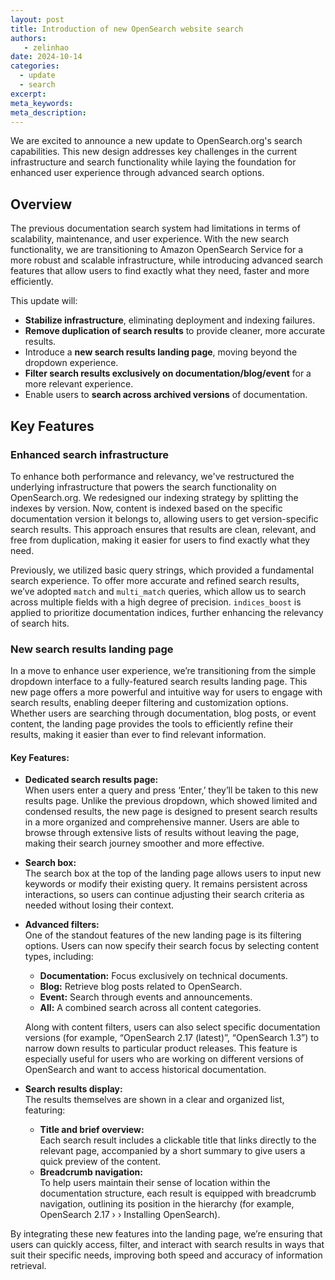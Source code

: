 ```yaml
---
layout: post
title: Introduction of new OpenSearch website search
authors:
   - zelinhao
date: 2024-10-14 
categories:
  - update
  - search
excerpt: 
meta_keywords: 
meta_description: 
---
```

We are excited to announce a new update to OpenSearch.org's search capabilities. This new design addresses key challenges in the current infrastructure and search functionality while laying the foundation for enhanced user experience through advanced search options.

## Overview

The previous documentation search system had limitations in terms of scalability, maintenance, and user experience. With the new search functionality, we are transitioning to Amazon OpenSearch Service for a more robust and scalable infrastructure, while introducing advanced search features that allow users to find exactly what they need, faster and more efficiently.

This update will:

* **Stabilize infrastructure**, eliminating deployment and indexing failures.
* **Remove duplication of search results** to provide cleaner, more accurate results.
* Introduce a **new search results landing page**, moving beyond the dropdown experience.
* **Filter search results exclusively on documentation/blog/event** for a more relevant experience.
* Enable users to **search across archived versions** of documentation.

## Key Features

### Enhanced search infrastructure

To enhance both performance and relevancy, we've restructured the underlying infrastructure that powers the search functionality on OpenSearch.org. We redesigned our indexing strategy by splitting the indexes by version. Now, content is indexed based on the specific documentation version it belongs to, allowing users to get version-specific search results. This approach ensures that results are clean, relevant, and free from duplication, making it easier for users to find exactly what they need.

Previously, we utilized basic query strings, which provided a fundamental search experience. To offer more accurate and refined search results, we’ve adopted `match` and `multi_match` queries, which allow us to search across multiple fields with a high degree of precision. `indices_boost` is applied to prioritize documentation indices, further enhancing the relevancy of search hits.

### New search results landing page

In a move to enhance user experience, we’re transitioning from the simple dropdown interface to a fully-featured search results landing page. This new page offers a more powerful and intuitive way for users to engage with search results, enabling deeper filtering and customization options. Whether users are searching through documentation, blog posts, or event content, the landing page provides the tools to efficiently refine their results, making it easier than ever to find relevant information.

#### Key Features:

* **Dedicated search results page:**  
  When users enter a query and press ‘Enter,’ they’ll be taken to this new results page. Unlike the previous dropdown, which showed limited and condensed results, the new page is designed to present search results in a more organized and comprehensive manner. Users are able to browse through extensive lists of results without leaving the page, making their search journey smoother and more effective.

* **Search box:**  
  The search box at the top of the landing page allows users to input new keywords or modify their existing query. It remains persistent across interactions, so users can continue adjusting their search criteria as needed without losing their context.

* **Advanced filters:**  
  One of the standout features of the new landing page is its filtering options. Users can now specify their search focus by selecting content types, including:
    * **Documentation:** Focus exclusively on technical documents.
    * **Blog:** Retrieve blog posts related to OpenSearch.
    * **Event:** Search through events and announcements.
    * **All:** A combined search across all content categories.

  Along with content filters, users can also select specific documentation versions (for example, “OpenSearch 2.17 (latest)”, “OpenSearch 1.3”) to narrow down results to particular product releases. This feature is especially useful for users who are working on different versions of OpenSearch and want to access historical documentation.

* **Search results display:**  
  The results themselves are shown in a clear and organized list, featuring:
    * **Title and brief overview:**  
      Each search result includes a clickable title that links directly to the relevant page, accompanied by a short summary to give users a quick preview of the content.
    * **Breadcrumb navigation:**  
      To help users maintain their sense of location within the documentation structure, each result is equipped with breadcrumb navigation, outlining its position in the hierarchy (for example, OpenSearch 2.17 › › Installing OpenSearch).

By integrating these new features into the landing page, we’re ensuring that users can quickly access, filter, and interact with search results in ways that suit their specific needs, improving both speed and accuracy of information retrieval.

